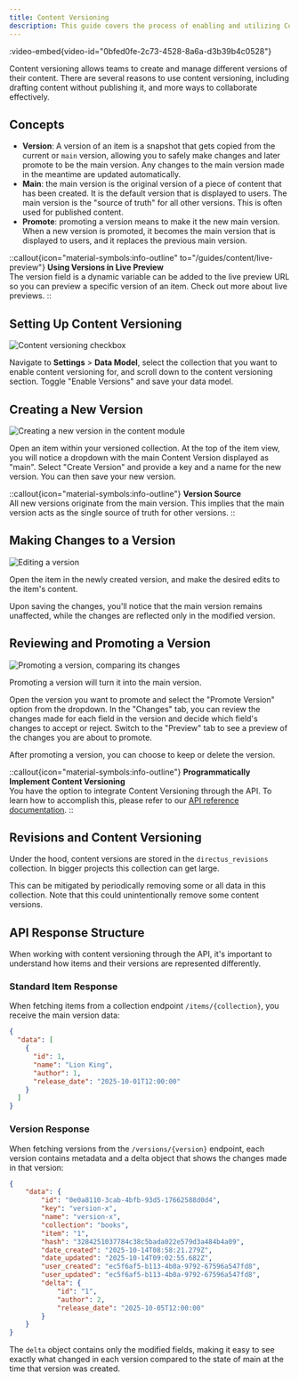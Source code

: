 ```yaml
---
title: Content Versioning
description: This guide covers the process of enabling and utilizing Content Versioning in Directus.
---
```


:video-embed{video-id="0bfed0fe-2c73-4528-8a6a-d3b39b4c0528"}

Content versioning allows teams to create and manage different versions of their content. There are several reasons to
use content versioning, including drafting content without publishing it, and more ways to collaborate effectively.

## Concepts

- **Version**: A version of an item is a snapshot that gets copied from the current or `main` version, allowing you to safely make changes and later promote to be the main version. Any changes to the main version made in the meantime are updated automatically.
- **Main**: the main version is the original version of a piece of content that has been created. It is the default version that is displayed to users. The main version is the "source of truth" for all other versions. This is often used for published content.
- **Promote**: promoting a version means to make it the new main version. When a new version is promoted, it becomes the main version that is displayed to users, and it replaces the previous main version.


::callout{icon="material-symbols:info-outline" to="/guides/content/live-preview"}
**Using Versions in Live Preview**  
The version field is a dynamic variable can be added to the live preview URL so you can preview a specific version of an item. Check out more about live previews.
::

## Setting Up Content Versioning

![Content versioning checkbox](/img/26a59b99-55e9-4185-83f3-f8945ace589e.webp)

Navigate to **Settings** > **Data Model**, select the collection that you want to enable content versioning for, and scroll down to the content versioning section. Toggle "Enable Versions" and save your data model.

## Creating a New Version

![Creating a new version in the content module](/img/versioning_create_new.png)

Open an item within your versioned collection. At the top of the item view, you will notice a dropdown with the main Content Version displayed as "main". Select "Create Version" and provide a key and a name for the new version. You can then save your new version.

::callout{icon="material-symbols:info-outline"}
**Version Source**  
All new versions originate from the main version. This implies that the main version acts as the single source of truth
for other versions.
::

## Making Changes to a Version

![Editing a version](/img/versioning_update.png)

Open the item in the newly created version, and make the desired edits to the item's content.

Upon saving the changes, you'll notice that the main version remains unaffected, while the changes are reflected only in the modified version.

## Reviewing and Promoting a Version

![Promoting a version, comparing its changes](/img/versioning_promote.png)

Promoting a version will turn it into the main version.

Open the version you want to promote and select the "Promote Version" option from the dropdown. In the "Changes" tab, you can review the changes made for each field in the version and decide which field's changes to accept or reject. Switch to the "Preview" tab to see a preview of the changes you are about to promote. 

After promoting a version, you can choose to keep or delete the version.

::callout{icon="material-symbols:info-outline"}
**Programmatically Implement Content Versioning**  
You have the option to integrate Content Versioning through the API. To learn how to accomplish this, please refer to
our [API reference documentation](/api/versions).
::

## Revisions and Content Versioning

Under the hood, content versions are stored in the `directus_revisions` collection. In bigger projects this collection
can get large.

This can be mitigated by periodically removing some or all data in this collection. Note that this could
unintentionally remove some content versions.

## API Response Structure

When working with content versioning through the API, it's important to understand how items and their versions are represented differently.

### Standard Item Response

When fetching items from a collection endpoint `/items/{collection}`, you receive the main version data:
```json
{
  "data": [
    {
      "id": 1,
      "name": "Lion King",
      "author": 1,
      "release_date": "2025-10-01T12:00:00"
    }
  ]
}
```

### Version Response

When fetching versions from the `/versions/{version}` endpoint, each version contains metadata and a delta object that shows the changes made in that version:
```json
{
    "data": {
        "id": "0e0a8110-3cab-4bfb-93d5-17662588d0d4",
        "key": "version-x",
        "name": "version-x",
        "collection": "books",
        "item": "1",
        "hash": "3284251037784c38c5bada022e579d3a484b4a09",
        "date_created": "2025-10-14T08:58:21.279Z",
        "date_updated": "2025-10-14T09:02:55.682Z",
        "user_created": "ec5f6af5-b113-4b0a-9792-67596a547fd8",
        "user_updated": "ec5f6af5-b113-4b0a-9792-67596a547fd8",
        "delta": {
            "id": "1",
            "author": 2,
            "release_date": "2025-10-05T12:00:00"
        }
    }
}
```

The `delta` object contains only the modified fields, making it easy to see exactly what changed in each version compared to the state of main at the time that version was created.